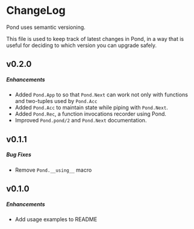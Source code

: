 # ChangeLog

Pond uses semantic versioning.

This file is used to keep track of latest changes in Pond,
in a way that is useful for deciding to which version you 
can upgrade safely.

## v0.2.0

##### Enhancements

  * Added `Pond.App` to so that `Pond.Next` can work not only
    with functions and two-tuples used by `Pond.Acc`
  * Added `Pond.Acc` to maintain state while piping with `Pond.Next`.
  * Added `Pond.Rec`, a function invocations recorder using Pond.
  * Improved `Pond.pond/2` and `Pond.Next` documentation.

## v0.1.1

##### Bug Fixes

  * Remove `Pond.__using__` macro

## v0.1.0

##### Enhancements

  * Add usage examples to README
